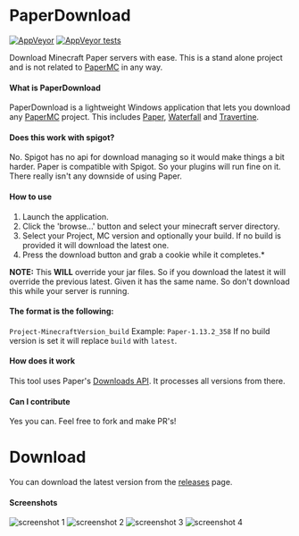 # PaperDownload

[![AppVeyor](https://img.shields.io/appveyor/ci/darkeyedragon/paperdownload.svg)](https://travis-ci.com/darkeyedragon/paperdownload)
[![AppVeyor tests](https://img.shields.io/appveyor/tests/darkeyedragon/paperdownload.svg)](https://ci.appveyor.com/project/DarkEyeDragon/paperdownload/build/tests)

Download Minecraft Paper servers with ease.
This is a stand alone project and is not related to [PaperMC](https://papermc.io/) in any way.

#### What is PaperDownload
PaperDownload is a lightweight Windows application that lets you download any [PaperMC](https://papermc.io/) project.
This includes [Paper](https://github.com/PaperMC/Paper), [Waterfall](https://github.com/PaperMC/Waterfall) and [Travertine](https://github.com/PaperMC/Travertine).

#### Does this work with spigot?
No. Spigot has no api for download managing so it would make things a bit harder.
Paper is compatible with Spigot. So your plugins will run fine on it. There really isn't any downside of using Paper.

#### How to use
1. Launch the application.
2. Click the 'browse...' button and select your minecraft server directory.
3. Select your Project, MC version and optionally your build. If no build is provided it will download the latest one.
4. Press the download button and grab a cookie while it completes.*

**NOTE:** This **WILL** override your jar files. So if you download the latest it will override the previous latest. Given it has the same name.
So don't download this while your server is running.

#### The format is the following: 
`Project-MinecraftVersion_build` Example: `Paper-1.13.2_358`
If no build version is set it will replace `build` with `latest`.

#### How does it work
This tool uses Paper's [Downloads API](https://paper.readthedocs.io/en/stable/site/api.html). It processes all versions from there.


#### Can I contribute
Yes you can. Feel free to fork and make PR's!

# Download 
You can download the latest version from the [releases](https://github.com/DarkEyeDragon/PaperDownload/releases) page.

#### Screenshots
![screenshot 1](https://github.com/DarkEyeDragon/PaperDownload/Screenshots/PaperDownloader_1.png "Screenshot 1")
![screenshot 2](https://github.com/DarkEyeDragon/PaperDownload/Screenshots/PaperDownloader_2.png "Screenshot 2")
![screenshot 3](https://github.com/DarkEyeDragon/PaperDownload/Screenshots/PaperDownloader_3.png "Screenshot 3")
![screenshot 4](https://github.com/DarkEyeDragon/PaperDownload/Screenshots/PaperDownloader_4.png "Screenshot 4")
